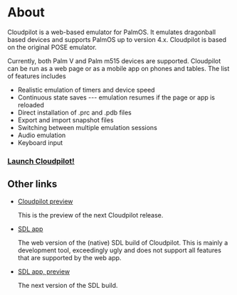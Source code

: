 # About

Cloudpilot is a web-based emulator for PalmOS. It emulates dragonball based devices
and supports PalmOS up to version 4.x. Cloudpilot is based on the original POSE
emulator.

Currently, both Palm V and Palm m515 devices are supported. Cloudpilot can be run as
a web page or as a mobile app on phones and tables. The list of features includes

 * Realistic emulation of timers and device speed
 * Continuous state saves --- emulation resumes if the page or app is reloaded
 * Direct installation of .prc and .pdb files
 * Export and import snapshot files
 * Switching between multiple emulation sessions
 * Audio emulation
 * Keyboard input

### [Launch Cloudpilot!](/app)

## Other links

 * [Cloudpilot preview](/app-preview)

   This is the preview of the next Cloudpilot release.
 * [SDL app](/sdl)

   The web version of the (native) SDL build of Cloudpilot. This is
   mainly a development tool, exceedingly ugly and does not support all features that
   are supported by the web app.
 * [SDL app, preview](/sdl-preview)

   The next version of the SDL build.
